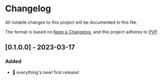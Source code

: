 # Changelog

All notable changes to this project will be documented in this file.

The format is based on [Keep a Changelog](https://keepachangelog.com/en/1.1.0/),
and this project adheres to [PVP](https://pvp.haskell.org/).

## [0.1.0.0] - 2023-03-17

### Added

- 🎉 everything's new! first release!
